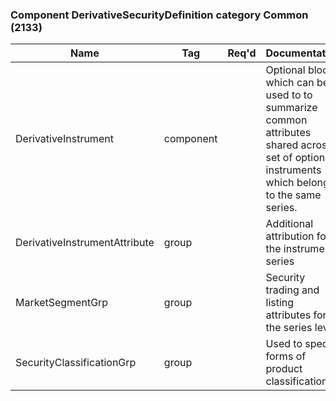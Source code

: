 ### Component DerivativeSecurityDefinition category Common (2133)

| Name                          | Tag       | Req'd | Documentation                                                                                                                               |
|-------------------------------|-----------|----------|-------------------------------------------------------------------------------------------------------------------------------|
| DerivativeInstrument          | component |       | Optional block which can be used to to summarize common attributes shared across a set of option instruments which belong to the same series. |
| DerivativeInstrumentAttribute | group     |       | Additional attribution for the instrument series                                                                                              |
| MarketSegmentGrp              | group     |       | Security trading and listing attributes for the series level                                                                                  |
| SecurityClassificationGrp     | group     |       | Used to specify forms of product classifications                                                                                              |


